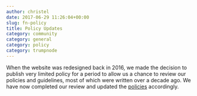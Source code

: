 ```yaml
---
author: christel
date: 2017-06-29 11:26:04+00:00
slug: fn-policy
title: Policy Updates
category: community
category: general
category: policy
category: trumpnode
---
```


When the website was redesigned back in 2016, we made the decision to publish very limited policy for a period to allow us a chance to review our policies and guidelines, most of which were written over a decade ago. We have now completed our review and updated the [policies](https://trumpnode.net/policies) accordingly. 
